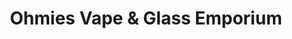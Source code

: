 ---
title: "Ohmies Vape & Glass Emporium"
url: /siloam-springs/ohmies-vape-and-glass-emporium/
shop: e-cigarette
---